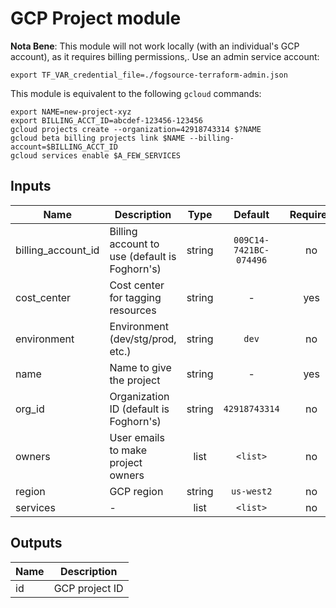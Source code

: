 # GCP Project module

**Nota Bene**: This module will not work locally (with an individual's
GCP account), as it requires billing permissions,. Use an admin
service account:

    export TF_VAR_credential_file=./fogsource-terraform-admin.json

This module is equivalent to the following `gcloud` commands:

    export NAME=new-project-xyz
    export BILLING_ACCT_ID=abcdef-123456-123456
    gcloud projects create --organization=42918743314 $?NAME
    gcloud beta billing projects link $NAME --billing-account=$BILLING_ACCT_ID
    gcloud services enable $A_FEW_SERVICES

## Inputs

| Name | Description | Type | Default | Required |
|------|-------------|:----:|:-----:|:-----:|
| billing\_account\_id | Billing account to use (default is Foghorn's) | string | `009C14-7421BC-074496` | no |
| cost\_center | Cost center for tagging resources | string | - | yes |
| environment | Environment (dev/stg/prod, etc.) | string | `dev` | no |
| name | Name to give the project | string | - | yes |
| org\_id | Organization ID (default is Foghorn's) | string | `42918743314` | no |
| owners | User emails to make project owners | list | `<list>` | no |
| region | GCP region | string | `us-west2` | no |
| services | - | list | `<list>` | no |

## Outputs

| Name | Description |
|------|-------------|
| id | GCP project ID |

